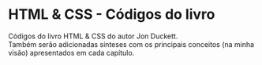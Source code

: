 # HTML & CSS - Códigos do livro
Códigos do livro HTML &amp; CSS do autor Jon Duckett.
<br />
Também serão adicionadas sínteses com os principais conceitos (na minha visão)
apresentados em cada capítulo.